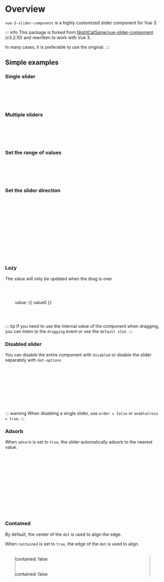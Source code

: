 <script setup>
import { ref } from 'vue'
import VueSlider from 'vue-3-slider-component'

const value1 = ref(50)
const value2 = ref([20, 60])
const value3 = ref(0.5)
const value4 = ref(25)
const value5 = ref(50)
const value6 = ref(0)
const value7 = ref([25, 50])
const value8 = ref(5)
const value9 = ref('d')
const value10 = ref(30)
const value11 = ref(0)
</script>


# Overview

`vue-3-slider-component` is a highly customized slider component for Vue 3.

::: info
This package is forked from [NightCatSame/vue-slider-component](https://github.com/NightCatSama/vue-slider-component) (v3.2.10) and rewritten to work with Vue 3.

In many cases, it is preferable to use the original.
:::

## Simple examples

### Single slider

<div style="padding: 2rem;">
  <VueSlider v-model="value1" />
</div>

### Multiple sliders

<div style="padding: 2rem;">
  <VueSlider v-model="value2" />
</div>

### Set the range of values

<div style="padding: 2rem;">
  <VueSlider v-model="value3" :min="0" :max="1" :interval="0.01" />
</div>

### Set the slider direction

<div style="padding: 2rem;">
  <VueSlider v-model="value4" direction="ltr" />
</div>
<div style="padding: 2rem;">
  <VueSlider v-model="value4" direction="rtl" />
</div>
<div style="display: flex">
  <div style="padding: 2rem;">
    <VueSlider v-model="value4" direction="ttb" :height="200" />
  </div>
  <div style="padding: 2rem;">
    <VueSlider v-model="value4" direction="btt" :height="200" />
  </div>
</div>

### Lazy

The value will only be updated when the drag is over

<div style="padding: 2rem;">
  <p>value: {{ value5 }}</p>
  <VueSlider v-model="value5" lazy />
</div>

::: tip
If you need to use the internal value of the component when dragging, you can listen to the `dragging` event or use the `default slot`.
:::

### Disabled slider

You can disable the entire component with `disabled` or disable the slider separately with `dot-options`

<div style="padding: 2rem;">
  <VueSlider v-model="value6" disabled />
</div>

<div style="padding: 2rem;">
  <VueSlider v-model="value7" :dotOptions="[{disabled: false}, {disabled: true}]" :order="false" />
</div>

::: warning
When disabling a single slider, use `order = false` or `enableCross = true`.
:::

### Adsorb

When `adsorb` is set to `true`, the slider automatically adsorb to the nearest value.

<div style="padding: 2rem;">
  <VueSlider v-model="value8" adsorb marks :min="0" :max="10" />
</div>

<div style="padding: 2rem;">
  <VueSlider v-model="value9" adsorb marks :data="['a', 'b', 'c', 'd', 'e', 'f', 'g']" />
</div>

<div style="padding: 2rem;">
  <VueSlider v-model="value10" adsorb :marks="[0, 10, 30, 60, 100]" include />
</div>

### Contained

By default, the center of the `dot` is used to align the edge.

When `contained` is set to `true`, the edge of the `dot` is used to align.

<div style="margin: 2rem; border-left: 1px dotted; border-right: 1px dotted; display: flex; flex-direction: column; gap: 2rem">
  <div>
    <VueSlider v-model="value11" />
    contained: false
  </div>
  <div>
    <VueSlider v-model="value11" contained />
    contained: false
  </div>
</div>